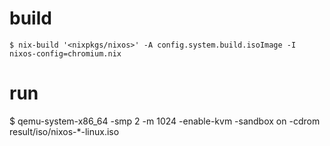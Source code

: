 # build

    $ nix-build '<nixpkgs/nixos>' -A config.system.build.isoImage -I nixos-config=chromium.nix

# run

   $ qemu-system-x86_64 -smp 2 -m 1024 -enable-kvm -sandbox on -cdrom result/iso/nixos-*-linux.iso
